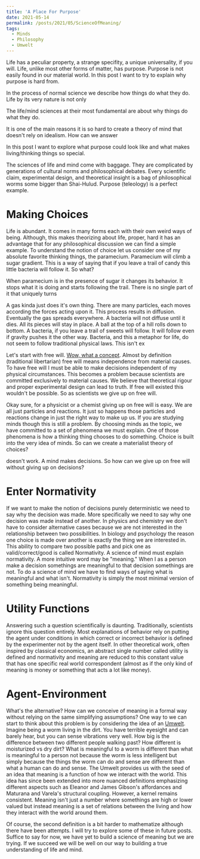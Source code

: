 ```yaml
---
title: 'A Place For Purpose'
date: 2021-05-14
permalink: /posts/2021/05/ScienceOfMeaning/
tags:
  - Minds
  - Philosophy
  - Umwelt
---
```


Life has a peculiar property, a strange specifity, a unique 
universality, if you will. Life, unlike most other forms of matter,
has purpose. Purpose is not easily found in our material world. In 
this post I want to try to explain why purpose is hard from.

In the process of normal science we describe how things do 
what they do. Life by its very nature is not only 

The life/mind sciences
at their most fundamental are about why things do what they do. 


It is one of the main reasons it is so hard to create
a theory of mind that doesn't rely on idealism. How can we answer 



In this post I want to explore what purpose could look like and 
what makes living/thinking things so special.


The sciences of life and mind come with baggage. They
are complicated by generations of cultural norms and philosophical 
debates. Every scientific claim, experimental design, and theoretical 
insight is a bag of philosophical worms some bigger than 
Shai-Hulud. Purpose (teleology) is a perfect example.


Making Choices
==========
Life is abundant. It comes in many forms each with their own weird
ways of being. Although, this makes theorizing about life, proper,
hard it has an advantage that for any philosophical discussion we
can find a simple example. To understand the notion of choice let
us consider one of my absolute favorite thinking things, the 
paramecium. Paramecium will climb a sugar gradient. This is a way
of saying that if you leave a trail of candy this little bacteria 
will follow it. So what? 

When paramecium is in the presence of sugar it changes its behavior.
It stops what it is doing and starts following the trail. There is no
single part of it that uniquely turns 

A gas kinda just does it's own thing. There are many particles, each
moves according the forces acting upon it. This process results in 
diffusion. Eventually the gas spreads everywhere. 
A bacteria will not diffuse until it dies. All its pieces will stay
in place. A ball at the top of a hill rolls down to bottom. 
A bacteria, if you leave a trail of sweets will follow. It will follow 
even if gravity pushes it the other way. Bacteria, and this a 
metaphor for life, do not seem to follow traditional physical laws.
This isn't ex



Let's start with free will.
[Wow, what a concept](https://youtu.be/FYJ1dbyDcrI?t=9). 
Almost by definition (traditional libertarian) free will means 
independence from material causes. To have free will I must be
able to make decisions independent of my physical circumstances.
This becomes a problem because
scientists are committed exclusively to material causes. We believe
that theoretical rigour and proper experimental design can lead to 
truth. If free will existed this wouldn't be possible.
So as scientists we give up on free will. 

Okay sure, for a physicist or
a chemist giving up on free will is easy. We are all just particles
and reactions. It just so happens those particles and reactions change
in just the right way to make up us. 
If you are studying minds though this is still a problem. By choosing 
minds as the topic, we have committed to a set of phenomena we must 
explain. One of those phenomena is how a thinking thing chooses 
to do something. Choice is built into the very idea of minds. 
So can we create a materialist theory of choices?

doesn't work. A mind makes decisions. So how can we give up on free will
without giving up on decisions? 

Enter Normativity
===============
If we want to make the notion of decisions purely deterministic we need to
say why the decision was made. More specifically we need to say why one 
decision was made instead of another. In physics and chemistry we don't have
to consider alternative cases because we are not interested in the 
relationship between two possibilities. In biology and psychology the reason 
one choice is
made over another is exactly the thing we are interested in. This ability to
compare two possible paths and pick one as valid/correct/good is called
Normativity. A science of mind must explain normativity. A more intuitive
word may be "meaning."
When I as a person make a decision somethings are meaningful to that decision
somethings are not. To do a science of mind we have to find ways of saying what
is meaningful and what isn't. Normativity is simply the most minimal version of
something being meaningful.

Utility Functions
=================
Answering such a question scientifically is daunting.
Traditionally, scientists ignore this question entirely. Most explanations of behavior
rely on putting the agent under conditions in which correct or incorrect behavior is
defined by the experimenter not by the agent itself. In other theoretical work, often
inspired by classical economics, an abstract single number called utility is defined
and normativity and meaning are reduced to this constant value that has one specific 
real world correspondent (almost as if the only kind of meaning is money or something 
that acts a lot like money).

Agent-Environment
==================
What's the alternative? How can we conceive of meaning in a formal way without relying 
on the same simplifying assumptions? One way to we can start to think about this problem
is by considering the idea of an [Umwelt](https://en.wikipedia.org/wiki/Umwelt). Imagine 
being a worm living in the dirt. You have terrible eyesight and can barely hear, but you can sense
vibrations very well. How big is the difference between two different people walking past?
How different is moisturized vs dry dirt? What is meaningful
to a worm is different than what is meaningful to a person not because the worm is less
intelligent but simply because the things the worm can do and sense are different than
what a human can do and sense. The Umwelt provides us with the seed of an idea that meaning
is a function of how we interact with the world. This idea has since been extended into more
nuanced definitions emphasizing different aspects such as Eleanor and James Gibson's affordances 
and Maturana and Varela's structural coupling. However, a kernel remains consistent. Meaning isn't
just a number where somethings are high or lower valued but instead meaning is a set of relations
between the living and how they interact with the world around them.

Of course, the second definition is a bit harder to mathematize although there have been attempts.
I will try to explore some of these in future posts. Suffice to say for now, we have yet to build
a science of meaning but we are trying. If we succeed we will be well on our way to building a
true understanding of life and mind.
